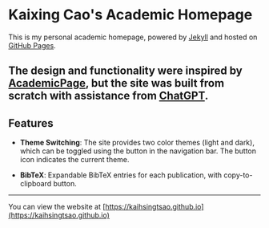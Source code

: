 # Kaixing Cao's Academic Homepage

This is my personal academic homepage, powered by [Jekyll](https://jekyllrb.com/) and hosted on [GitHub Pages](https://pages.github.com/).  

The design and functionality were inspired by [AcademicPage](https://github.com/academicpages/academicpages.github.io), but the site was built from scratch with assistance from [ChatGPT](https://chatgpt.com/).
---

## Features
- **Theme Switching**: The site provides two color themes (light and dark), which can be toggled using the button in the navigation bar. The button icon indicates the current theme.

- **BibTeX**: Expandable BibTeX entries for each publication, with copy-to-clipboard button.

---
You can view the website at [https://kaihsingtsao.github.io](https://kaihsingtsao.github.io)